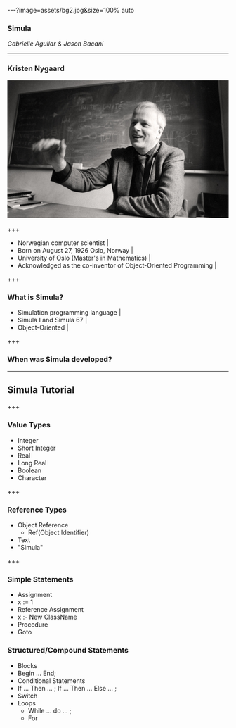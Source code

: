 ---?image=assets/bg2.jpg&size=100% auto

### Simula  

*Gabrielle Aguilar & Jason Bacani*

---

### Kristen Nygaard

![nygaard](assets/nygaard.jpg)

+++ 

- Norwegian computer scientist |
- Born on August 27, 1926 Oslo, Norway |
- University of Oslo (Master's in Mathematics) |
- Acknowledged as the co-inventor of Object-Oriented Programming |

+++

### What is Simula?
- Simulation programming language |
- Simula I and Simula 67 |
- Object-Oriented |

+++

### When was Simula developed?

---

## Simula Tutorial

+++

### Value Types
- Integer
- Short Integer
- Real
- Long Real
- Boolean
- Character

+++

### Reference Types
- Object Reference
  - Ref(Object Identifier)
- Text
 - "Simula"

+++

### Simple Statements
- Assignment
 - x := 1
- Reference Assignment
 - x :- New ClassName
- Procedure
- Goto

### Structured/Compound Statements
- Blocks
 - Begin ... End;
- Conditional Statements
 - If ... Then ... ; If ... Then ... Else ... ;
 - Switch
- Loops
  - While ... do ... ;
  - For
